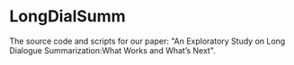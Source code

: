 # LongDialSumm
The source code and scripts for our paper: "An Exploratory Study on Long Dialogue Summarization:What Works and What’s Next".
